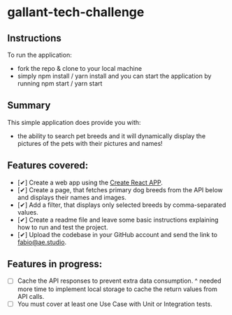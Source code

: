 # gallant-tech-challenge

## Instructions 
To run the application: 
- fork the repo & clone to your local machine
- simply npm install / yarn install and you can start the application by running npm start / yarn start

## Summary
This simple application does provide you with: 
- the ability to search pet breeds and it will dynamically display the pictures of the pets with their pictures and names!

## Features covered:
- [✔] Create a web app using the [Create React APP](https://github.com/facebook/create-react-app).
- [✔] Create a page, that fetches primary dog breeds from the API below and displays their names and images.
- [✔] Add a filter, that displays only selected breeds by comma-separated values.
- [✔] Create a readme file and leave some basic instructions explaining how to run and test the project.
- [✔] Upload the codebase in your GitHub account and send the link to [fabio@ae.studio](mailto:fabio@ae.studio).

## Features in progress:
- [ ] Cache the API responses to prevent extra data consumption. 
^ needed more time to implement local storage to cache the return values from API calls.
- [ ] You must cover at least one Use Case with Unit or Integration tests. 
